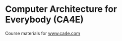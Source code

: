 
Computer Architecture for Everybody (CA4E)
==========================================

Course materials for www.ca4e.com

